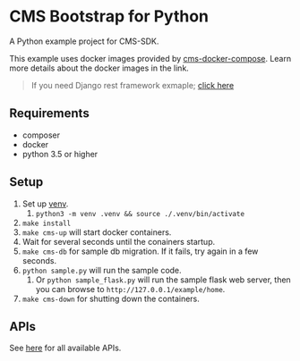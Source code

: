 # CMS Bootstrap for Python

A Python example project for CMS-SDK.

This example uses docker images provided by [cms-docker-compose](https://github.com/ridi/cms-docker-compose). Learn more details about the docker images in the link.

> If you need Django rest framework exmaple; [click here](sample_drf_middleware/README.md)

## Requirements

- composer
- docker
- python 3.5 or higher

## Setup

1. Set up [venv](https://docs.python.org/3/library/venv.html).
    1. `python3 -m venv .venv && source ./.venv/bin/activate`
1. `make install`
1. `make cms-up` will start docker containers.
1. Wait for several seconds until the conainers startup.
1. `make cms-db` for sample db migration. If it fails, try again in a few seconds.
1. `python sample.py` will run the sample code.
    1. Or `python sample_flask.py` will run the sample flask web server, then you can browse to `http://127.0.0.1/example/home`.
1. `make cms-down` for shutting down the containers.

## APIs

See [here](https://github.com/ridi/cms-sdk/tree/2.x/lib/thrift-idl) for all available APIs.
